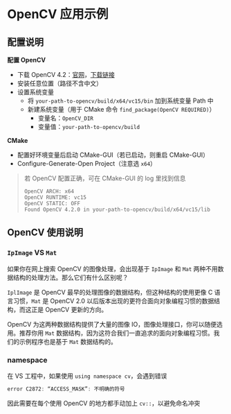 # OpenCV 应用示例

## 配置说明

**配置 OpenCV** 

- 下载 OpenCV 4.2：[官网](https://opencv.org)，[下载链接](https://sourceforge.net/projects/opencvlibrary/files/4.2.0/opencv-4.2.0-vc14_vc15.exe/download) 
- 安装任意位置（路径不含中文）
- 设置系统变量
  - 将 `your-path-to-opencv/build/x64/vc15/bin` 加到系统变量 Path 中
  - 新建系统变量（用于 CMake 命令 `find_package(OpenCV REQUIRED)`）
    - 变量名：`OpenCV_DIR` 
    - 变量值：`your-path-to-opencv/build` 

**CMake** 

- 配置好环境变量后启动 CMake-GUI（若已启动，则重启 CMake-GUI）
- Configure-Generate-Open Project（注意选 `x64`）

> 若 OpenCV 配置正确，可在 CMake-GUI 的 log 里找到信息
>
> ```
> OpenCV ARCH: x64
> OpenCV RUNTIME: vc15
> OpenCV STATIC: OFF
> Found OpenCV 4.2.0 in your-path-to-opencv/build/x64/vc15/lib
> ```

## OpenCV 使用说明

### `IpImage` VS `Mat`

如果你在网上搜索 OpenCV 的图像处理，会出现基于 `IpImage` 和 `Mat` 两种不用数据结构的处理方法。那么它们有什么区别呢？

`IplImage` 是 OpenCV 最早的处理图像的数据结构，但这种结构的使用更像 C 语言习惯，`Mat` 是 OpenCV 2.0 以后版本出现的更符合面向对象编程习惯的数据结构，而这正是 OpenCV 更新的方向。

OpenCV 为这两种数据结构提供了大量的图像 IO，图像处理接口，你可以随便选用。推荐你用 `Mat` 数据结构，因为这符合我们一直追求的面向对象编程习惯。我们的示例程序也是基于 `Mat` 数据结构的。

### namespace

在 VS 工程中，如果使用 `using namespace cv`，会遇到错误

```c++
error C2872: “ACCESS_MASK”: 不明确的符号
```

因此需要在每个使用 OpenCV 的地方都手动加上 `cv::`，以避免命名冲突

